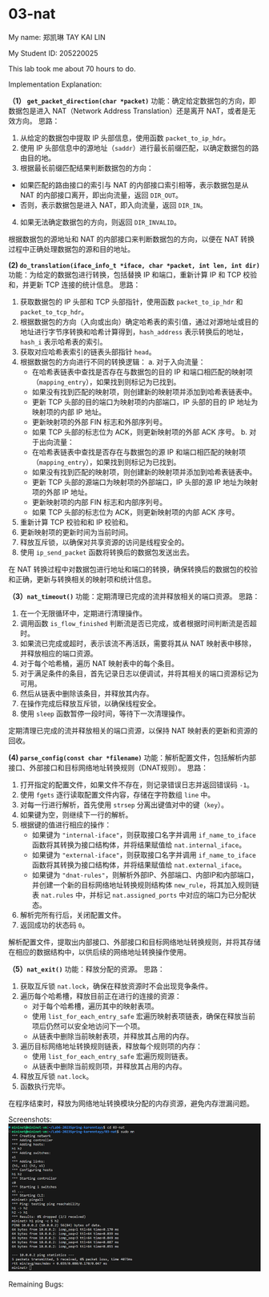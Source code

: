 03-nat
=============

My name: 郑凯琳 TAY KAI LIN

My Student ID: 205220025

This lab took me about 70 hours to do.

Implementation Explanation:

**（1） `get_packet_direction(char *packet)`** 
功能：确定给定数据包的方向，即数据包是进入 NAT（Network Address Translation）还是离开 NAT，或者是无效方向。
思路：
1.  从给定的数据包中提取 IP 头部信息，使用函数 `packet_to_ip_hdr`。
2.  使用 IP 头部信息中的源地址（`saddr`）进行最长前缀匹配，以确定数据包的路由目的地。
3.  根据最长前缀匹配结果判断数据包的方向：
-   如果匹配的路由接口的索引与 NAT 的内部接口索引相等，表示数据包是从 NAT 的内部接口离开，即出向流量，返回 `DIR_OUT`。
-   否则，表示数据包是进入 NAT，即入向流量，返回 `DIR_IN`。
4.  如果无法确定数据包的方向，则返回 `DIR_INVALID`。

根据数据包的源地址和 NAT 的内部接口来判断数据包的方向，以便在 NAT 转换过程中正确处理数据包的源和目的地址。

**(2) `do_translation(iface_info_t *iface, char *packet, int len, int dir)`** 
功能：为给定的数据包进行转换，包括替换 IP 和端口，重新计算 IP 和 TCP 校验和，并更新 TCP 连接的统计信息。
思路：
1.  获取数据包的 IP 头部和 TCP 头部指针，使用函数 `packet_to_ip_hdr` 和 `packet_to_tcp_hdr`。
2.  根据数据包的方向（入向或出向）确定哈希表的索引值，通过对源地址或目的地址进行字节序转换和哈希计算得到，`hash_address` 表示转换后的地址，`hash_i` 表示哈希表的索引。
3.  获取对应哈希表索引的链表头部指针 `head`。
4.  根据数据包的方向进行不同的转换逻辑：
    a.  对于入向流量：
    -   在哈希表链表中查找是否存在与数据包的目的 IP 和端口相匹配的映射项（`mapping_entry`），如果找到则标记为已找到。
    -   如果没有找到匹配的映射项，则创建新的映射项并添加到哈希表链表中。
    -   更新 TCP 头部的目的端口为映射项的内部端口，IP 头部的目的 IP 地址为映射项的内部 IP 地址。
    -   更新映射项的外部 FIN 标志和外部序列号。
    -   如果 TCP 头部的标志位为 ACK，则更新映射项的外部 ACK 序号。
    b.  对于出向流量：
    -   在哈希表链表中查找是否存在与数据包的源 IP 和端口相匹配的映射项（`mapping_entry`），如果找到则标记为已找到。
    -   如果没有找到匹配的映射项，则创建新的映射项并添加到哈希表链表中。
    -   更新 TCP 头部的源端口为映射项的外部端口，IP 头部的源 IP 地址为映射项的外部 IP 地址。
    -   更新映射项的内部 FIN 标志和内部序列号。
    -   如果 TCP 头部的标志位为 ACK，则更新映射项的内部 ACK 序号。
5.  重新计算 TCP 校验和和 IP 校验和。
6.  更新映射项的更新时间为当前时间。
7.  释放互斥锁，以确保对共享资源的访问是线程安全的。
8.  使用 `ip_send_packet` 函数将转换后的数据包发送出去。

在 NAT 转换过程中对数据包进行地址和端口的转换，确保转换后的数据包的校验和正确，更新与转换相关的映射项和统计信息。

**（3）`nat_timeout()`**
功能：定期清理已完成的流并释放相关的端口资源。
思路：
1.  在一个无限循环中，定期进行清理操作。
2.  调用函数 `is_flow_finished` 判断流是否已完成，或者根据时间判断流是否超时。
3.  如果流已完成或超时，表示该流不再活跃，需要将其从 NAT 映射表中移除，并释放相应的端口资源。
4.  对于每个哈希桶，遍历 NAT 映射表中的每个条目。
5.  对于满足条件的条目，首先记录日志以便调试，并将其相关的端口资源标记为可用。
6.  然后从链表中删除该条目，并释放其内存。
7.  在操作完成后释放互斥锁，以确保线程安全。
8.  使用 `sleep` 函数暂停一段时间，等待下一次清理操作。

定期清理已完成的流并释放相关的端口资源，以保持 NAT 映射表的更新和资源的回收。

**(4) `parse_config(const char *filename)`**
功能：解析配置文件，包括解析内部接口、外部接口和目标网络地址转换规则（DNAT规则）。
思路：
1.  打开指定的配置文件，如果文件不存在，则记录错误日志并返回错误码 `-1`。
2.  使用 `fgets` 逐行读取配置文件内容，存储在字符数组 `line` 中。
3.  对每一行进行解析，首先使用 `strsep` 分离出键值对中的键（`key`）。
4.  如果键为空，则继续下一行的解析。
5.  根据键的值进行相应的操作：
    -   如果键为 `"internal-iface"`，则获取接口名字并调用 `if_name_to_iface` 函数将其转换为接口结构体，并将结果赋值给 `nat.internal_iface`。
    -   如果键为 `"external-iface"`，则获取接口名字并调用 `if_name_to_iface` 函数将其转换为接口结构体，并将结果赋值给 `nat.external_iface`。
    -   如果键为 `"dnat-rules"`，则解析外部IP、外部端口、内部IP和内部端口，并创建一个新的目标网络地址转换规则结构体 `new_rule`，将其加入规则链表 `nat.rules` 中，并标记 `nat.assigned_ports` 中对应的端口为已分配状态。
6.  解析完所有行后，关闭配置文件。
7.  返回成功的状态码 `0`。

解析配置文件，提取出内部接口、外部接口和目标网络地址转换规则，并将其存储在相应的数据结构中，以供后续的网络地址转换操作使用。

**（5）`nat_exit()`** 
功能：释放分配的资源。
思路：
1.  获取互斥锁 `nat.lock`，确保在释放资源时不会出现竞争条件。
2.  遍历每个哈希槽，释放目前正在进行的连接的资源：
    -   对于每个哈希槽，遍历其中的映射表项。
    -   使用 `list_for_each_entry_safe` 宏遍历映射表项链表，确保在释放当前项后仍然可以安全地访问下一个项。
    -   从链表中删除当前映射表项，并释放其占用的内存。
3.  遍历目标网络地址转换规则链表，释放每个规则项的内存：
    -   使用 `list_for_each_entry_safe` 宏遍历规则链表。
    -   从链表中删除当前规则项，并释放其占用的内存。
4.  释放互斥锁 `nat.lock`。
5.  函数执行完毕。

在程序结束时，释放为网络地址转换模块分配的内存资源，避免内存泄漏问题。

Screenshots:
![Alt text](image.png)

Remaining Bugs:

